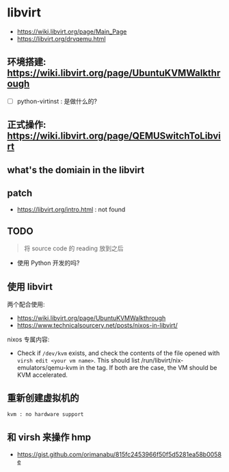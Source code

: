 # libvirt

- https://wiki.libvirt.org/page/Main_Page
- https://libvirt.org/drvqemu.html

## 环境搭建: https://wiki.libvirt.org/page/UbuntuKVMWalkthrough

- [ ] python-virtinst : 是做什么的?

## 正式操作: https://wiki.libvirt.org/page/QEMUSwitchToLibvirt

## what's the domiain in the libvirt


## patch
- https://libvirt.org/intro.html : not found


## TODO

> 将 source code 的 reading 放到之后

- 使用 Python 开发的吗?

## 使用 libvirt
两个配合使用:
- https://wiki.libvirt.org/page/UbuntuKVMWalkthrough
- https://www.technicalsourcery.net/posts/nixos-in-libvirt/

nixos 专属内容:
- Check if `/dev/kvm` exists, and check the contents of the file opened with `virsh edit <your vm name>`.
This should list /run/libvirt/nix-emulators/qemu-kvm in the <emulator> tag. If both are the case, the VM should be KVM accelerated.

## 重新创建虚拟机的
```sh
kvm : no hardware support
```

## 和 virsh 来操作 hmp
- https://gist.github.com/orimanabu/815fc2453966f50f5d5281ea58b0058e
